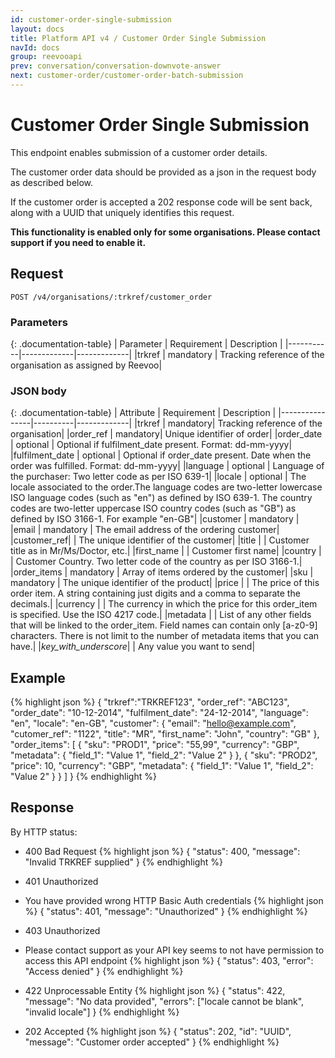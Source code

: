 ```yaml
---
id: customer-order-single-submission
layout: docs
title: Platform API v4 / Customer Order Single Submission
navId: docs
group: reevooapi
prev: conversation/conversation-downvote-answer
next: customer-order/customer-order-batch-submission
---
```


# Customer Order Single Submission
This endpoint enables submission of a customer order details.

The customer order data should be provided as a json in the request body as described below.

If the customer order is accepted a 202 response code will be sent back, along with a UUID that uniquely identifies this request.

**This functionality is enabled only for some organisations. Please contact support if you need to enable it.**

## **Request**

`POST /v4/organisations/:trkref/customer_order`

### Parameters

{: .documentation-table}
| Parameter | Requirement | Description |
|-----------|-------------|-------------|
|trkref     | mandatory   | Tracking reference of the organisation as assigned by Reevoo|

### JSON body

{: .documentation-table}
| Attribute      | Requirement | Description |
|----------------|----------|-------------|
|trkref          | mandatory| Tracking reference of the organisation|
|order_ref       | mandatory| Unique identifier of order|
|order_date      | optional | Optional if fulfilment_date present. Format: dd-mm-yyyy|
|fulfilment_date | optional | Optional if order_date present. Date when the order was fulfilled. Format: dd-mm-yyyy|
|language        | optional | Language of the purchaser: Two letter code as per ISO 639-1|
|locale          | optional | The locale associated to the order.The language codes are two-letter lowercase ISO language codes (such as "en") as defined by ISO 639-1. The country codes are two-letter uppercase ISO country codes (such as "GB") as defined by ISO 3166-1. For example "en-GB"|
|customer                                  | mandatory |
|<span class="indent-1">email</span>       | mandatory | The email address of the ordering customer|
|<span class="indent-1">customer_ref</span>|      | The unique identifier of the customer|
|<span class="indent-1">title</span>       |      | Customer title as in Mr/Ms/Doctor, etc.|
|<span class="indent-1">first_name</span>  |      | Customer first name|
|<span class="indent-1">country</span>     |      | Customer Country. Two letter code of the country as per ISO 3166-1.|
|order_items                               | mandatory | Array of items ordered by the customer|
|<span class="indent-1">sku</span>         | mandatory | The unique identifier of the product|
|<span class="indent-1">price</span>       |      | The price of this order item. A string containing just digits and a comma to separate the decimals.|
|<span class="indent-1">currency</span>    |      | The currency in which the price for this order_item is specified. Use the ISO 4217 code.|
|<span class="indent-1">metadata</span>    |      | List of any other fields that will be linked to the order_item. Field names can contain only [a-z0-9] characters. There is not limit to the number of metadata items that you can have.|
|<span class="indent-2"><i>key_with_underscore</i></span>| | Any value you want to send|

## Example

{% highlight json %}
{
  "trkref":"TRKREF123",
  "order_ref": "ABC123",
  "order_date": "10-12-2014",
  "fulfilment_date": "24-12-2014",
  "language": "en",
  "locale": "en-GB",
  "customer": {
    "email": "hello@example.com",
    "cutomer_ref": "1122",
    "title": "MR",
    "first_name": "John",
    "country": "GB"
  },
  "order_items": [
    {
      "sku": "PROD1",
      "price": "55,99",
      "currency": "GBP",
      "metadata": {
        "field_1": "Value 1",
        "field_2": "Value 2"
      }
    },
    {
      "sku": "PROD2",
      "price": 10,
      "currency": "GBP",
      "metadata": {
        "field_1": "Value 1",
        "field_2": "Value 2"
      }
    }
  ]
}
{% endhighlight %}

## **Response**

By HTTP status:

* 400 Bad Request
{% highlight json %}
{
  "status": 400,
  "message": "Invalid TRKREF supplied"
}
{% endhighlight %}

* 401 Unauthorized
* You have provided wrong HTTP Basic Auth credentials
{% highlight json %}
{
  "status": 401,
  "message": "Unauthorized"
}
{% endhighlight %}

* 403 Unauthorized
* Please contact support as your API key seems to not have permission to access this API endpoint
{% highlight json %}
{
  "status": 403,
  "error": "Access denied"
}
{% endhighlight %}

* 422 Unprocessable Entity
{% highlight json %}
{
  "status": 422,
  "message": "No data provided",
  "errors": ["locale cannot be blank", "invalid locale"]
}
{% endhighlight %}

* 202 Accepted
{% highlight json %}
{
  "status": 202,
  "id": "UUID",
  "message": "Customer order accepted"
}
{% endhighlight %}
